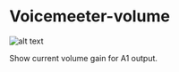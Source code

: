 # Voicemeeter-volume
![alt text](https://i.gyazo.com/9b0a9db1d1db4ae2161bb44b96473581.png)

Show current volume gain for A1 output.
